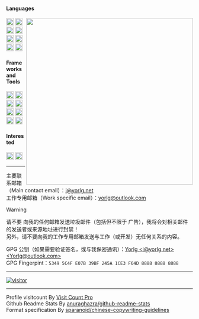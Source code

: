 #### Languages

<!-- github-stats:start -->
<!-- prettier-ignore-start -->
<!-- markdownlint-disable -->
<img align="right" width="450" src="https://github-readme-stats.vercel.app/api?username=Yorlg&show_icons=true&icon_color=0078e7&title_color=0078e7&include_all_commits=true"/>
<!-- markdownlint-restore -->
<!-- prettier-ignore-end -->
<!-- github-stats:end -->

<!-- languages:start -->
<!-- prettier-ignore-start -->
<!-- markdownlint-disable -->
<code><img height="20" src="https://api.iconify.design/logos-javascript.svg" alt="javascript" /></code>
<code><img height="20" src="https://api.iconify.design/logos-typescript-icon.svg" alt="typescript" /></code>
<code><img height="20" src="https://api.iconify.design/logos-html-5.svg" alt="html" /></code>
<code><img height="20" src="https://api.iconify.design/logos-css-3.svg" alt="css" /></code>
<code><img height="20" src="https://api.iconify.design/logos-deno.svg" alt="deno" /></code>
<code><img height="20" src="https://api.iconify.design/logos-nodejs-icon.svg" alt="nodejs" /></code>
<code><img height="20" src="https://api.iconify.design/logos-java.svg" alt="java" /></code>
<code><img height="20" src="https://api.iconify.design/logos-kotlin-icon.svg" alt="kotlin" /></code>
<!-- markdownlint-restore -->
<!-- prettier-ignore-end -->
<!-- languages:end -->

#### Frameworks and Tools

<!-- tools:start -->
<!-- prettier-ignore-start -->
<!-- markdownlint-disable -->
<code><img height="20" src="https://api.iconify.design/logos:vue.svg" alt="vue" /></code>
<code><img height="20" src="https://api.iconify.design/logos-vitejs.svg" alt="vite" /></code>
<code><img height="20" src="https://api.iconify.design/logos-react.svg" alt="react" /></code>
<code><img height="20" src="https://api.iconify.design/logos-electron.svg" alt="electron" /></code>
<code><img height="20" src="https://api.iconify.design/logos-express.svg" alt="express" /></code>
<code><img height="20" src="https://api.iconify.design/logos-spring-icon.svg" alt="spring-boot" /></code>
<code><img height="20" src="https://api.iconify.design/logos-git-icon.svg" alt="git" /></code>
<code><img height="20" src="https://api.iconify.design/logos-mysql-icon.svg" alt="mysql" /></code>
<!-- markdownlint-restore -->
<!-- prettier-ignore-end -->
<!-- tools:end -->

#### Interested

<!-- interested:start -->
<!-- prettier-ignore-start -->
<!-- markdownlint-disable -->
<code><img height="20" src="https://api.iconify.design/logos-unity.svg" alt="unity" /></code>
<code><img height="20" src="https://api.iconify.design/logos-unrealengine.svg" alt="unreal-engine" /></code>
<!-- markdownlint-restore -->
<!-- prettier-ignore-end -->
<!-- interested:end -->

<!-- > 学习的能力方法比知识本身更重要 -->   

----

主要联系邮箱（Main contact email）：[i@yorlg.net](mailto:i@yorlg.net)  
工作专用邮箱（Work specific email）：[yorlg@outlook.com](mailto:yorlg@outlook.com)  
> [!WARNING]
> 请不要 向我的任何邮箱发送垃圾邮件（包括但不限于 广告），我将会对相关邮件的发送者或来源地址进行封禁！  
> 另外，请不要向我的工作专用邮箱发送与工作（或开发）无任何关系的内容。

GPG 公钥（如果需要验证签名，或与我保密通讯）：[Yorlg &lt;i@yorlg.net&gt; &lt;Yorlg@outlook.com&gt;](https://github.com/Yorlg.gpg)    
GPG Fingerpint：`5349 5C4F E07B 39BF 245A 1CE3 F04D 8888 8888 8888`

----------

[![visitor](https://visitcount.itsvg.in/api?id=Yorlg&label=Profile%20Views&color=1&icon=5&&pretty=true)](https://visitcount.itsvg.in)

----------
Profile visitcount By [Visit Count Pro](https://visitcount.itsvg.in)  
Github Readme Stats By [anuraghazra/github-readme-stats](https://github.com/anuraghazra/github-readme-stats)  
Format specification By [sparanoid/chinese-copywriting-guidelines](https://github.com/sparanoid/chinese-copywriting-guidelines)  
<!--
**Yorlg/Yorlg** is a ✨ _special_ ✨ repository because its `README.md` (this file) appears on your GitHub profile.

Here are some ideas to get you started:

- 🔭 I’m currently working on ...
- 🌱 I’m currently learning ...
- 👯 I’m looking to collaborate on ...
- 🤔 I’m looking for help with ...
- 💬 Ask me about ...
- 📫 How to reach me: ...
- 😄 Pronouns: ...
- ⚡ Fun fact: ...
-->
